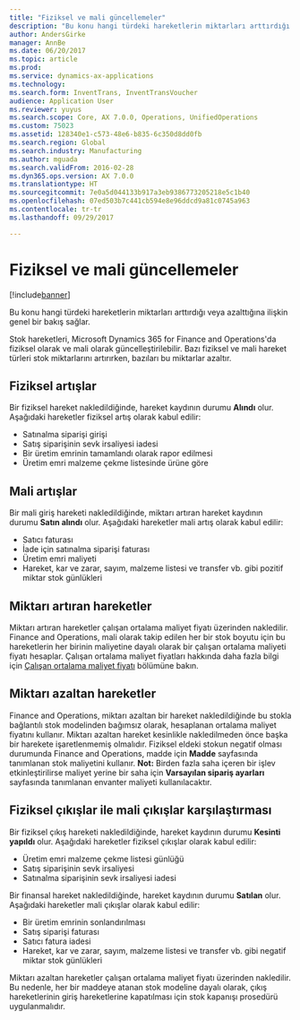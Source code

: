 ```yaml
---
title: "Fiziksel ve mali güncellemeler"
description: "Bu konu hangi türdeki hareketlerin miktarları arttırdığı veya azalttığına ilişkin genel bir bakış sağlar."
author: AndersGirke
manager: AnnBe
ms.date: 06/20/2017
ms.topic: article
ms.prod: 
ms.service: dynamics-ax-applications
ms.technology: 
ms.search.form: InventTrans, InventTransVoucher
audience: Application User
ms.reviewer: yuyus
ms.search.scope: Core, AX 7.0.0, Operations, UnifiedOperations
ms.custom: 75023
ms.assetid: 128340e1-c573-48e6-b835-6c350d8dd0fb
ms.search.region: Global
ms.search.industry: Manufacturing
ms.author: mguada
ms.search.validFrom: 2016-02-28
ms.dyn365.ops.version: AX 7.0.0
ms.translationtype: HT
ms.sourcegitcommit: 7e0a5d044133b917a3eb9386773205218e5c1b40
ms.openlocfilehash: 07ed503b7c441cb594e8e96ddcd9a81c0745a963
ms.contentlocale: tr-tr
ms.lasthandoff: 09/29/2017

---
```


# <a name="physical-and-financial-updates"></a>Fiziksel ve mali güncellemeler

[!include[banner](../includes/banner.md)]


Bu konu hangi türdeki hareketlerin miktarları arttırdığı veya azalttığına ilişkin genel bir bakış sağlar. 

Stok hareketleri, Microsoft Dynamics 365 for Finance and Operations'da fiziksel olarak ve mali olarak güncelleştirilebilir. Bazı fiziksel ve mali hareket türleri stok miktarlarını artırırken, bazıları bu miktarlar azaltır.

## <a name="physical-increases"></a>Fiziksel artışlar
Bir fiziksel hareket nakledildiğinde, hareket kaydının durumu **Alındı** olur. Aşağıdaki hareketler fiziksel artış olarak kabul edilir:

-   Satınalma siparişi girişi
-   Satış siparişinin sevk irsaliyesi iadesi
-   Bir üretim emrinin tamamlandı olarak rapor edilmesi
-   Üretim emri malzeme çekme listesinde ürüne göre

## <a name="financial-increases"></a>Mali artışlar
Bir mali giriş hareketi nakledildiğinde, miktarı artıran hareket kaydının durumu **Satın alındı** olur. Aşağıdaki hareketler mali artış olarak kabul edilir:

-   Satıcı faturası
-   İade için satınalma siparişi faturası
-   Üretim emri maliyeti
-   Hareket, kar ve zarar, sayım, malzeme listesi ve transfer vb. gibi pozitif miktar stok günlükleri

## <a name="transactions-that-increase-quantity"></a>Miktarı artıran hareketler
Miktarı artıran hareketler çalışan ortalama maliyet fiyatı üzerinden nakledilir. Finance and Operations, mali olarak takip edilen her bir stok boyutu için bu hareketlerin her birinin maliyetine dayalı olarak bir çalışan ortalama maliyeti fiyatı hesaplar. Çalışan ortalama maliyet fiyatları hakkında daha fazla bilgi için [Çalışan ortalama maliyet fiyatı](running-average-cost-price.md) bölümüne bakın.

## <a name="transactions-that-decrease-quantity"></a>Miktarı azaltan hareketler
Finance and Operations, miktarı azaltan bir hareket nakledildiğinde bu stokla bağlantılı stok modelinden bağımsız olarak, hesaplanan ortalama maliyet fiyatını kullanır. Miktarı azaltan hareket kesinlikle nakledilmeden önce başka bir harekete işaretlenmemiş olmalıdır. Fiziksel eldeki stokun negatif olması durumunda Finance and Operations, madde için **Madde** sayfasında tanımlanan stok maliyetini kullanır. **Not:** Birden fazla saha içeren bir işlev etkinleştirilirse maliyet yerine bir saha için **Varsayılan sipariş ayarları** sayfasında tanımlanan envanter maliyeti kullanılacaktır.

## <a name="physical-issues-vs-financial-issues"></a>Fiziksel çıkışlar ile mali çıkışlar karşılaştırması
Bir fiziksel çıkış hareketi nakledildiğinde, hareket kaydının durumu **Kesinti yapıldı** olur. Aşağıdaki hareketler fiziksel çıkışlar olarak kabul edilir:

-   Üretim emri malzeme çekme listesi günlüğü
-   Satış siparişinin sevk irsaliyesi
-   Satınalma siparişinin sevk irsaliyesi iadesi

Bir finansal hareket nakledildiğinde, hareket kaydının durumu **Satılan** olur. Aşağıdaki hareketler mali çıkışlar olarak kabul edilir:

-   Bir üretim emrinin sonlandırılması
-   Satış siparişi faturası
-   Satıcı fatura iadesi
-   Hareket, kar ve zarar, sayım, malzeme listesi ve transfer vb. gibi negatif miktar stok günlükleri

Miktarı azaltan hareketler çalışan ortalama maliyet fiyatı üzerinden nakledilir. Bu nedenle, her bir maddeye atanan stok modeline dayalı olarak, çıkış hareketlerinin giriş hareketlerine kapatılması için stok kapanışı prosedürü uygulanmalıdır.




